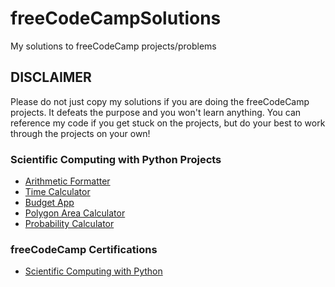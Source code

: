 # freeCodeCampSolutions
My solutions to freeCodeCamp projects/problems

## DISCLAIMER
Please do not just copy my solutions if you are doing the freeCodeCamp projects. It defeats the purpose and you won't learn anything.
You can reference my code if you get stuck on the projects, but do your best to work through the projects on your own!


### Scientific Computing with Python Projects
- [Arithmetic Formatter](/pythonProjects/arithmeticFormatter/)
- [Time Calculator](/pythonProjects/timeCalculator/)
- [Budget App](/pythonProjects/budgetApp/)
- [Polygon Area Calculator](/pythonProjects/polygonAreaCalculator/)
- [Probability Calculator](/pythonProjects/probabilityCalculator/)


### freeCodeCamp Certifications
- [Scientific Computing with Python](https://www.freecodecamp.org/certification/dillonwfletcher/scientific-computing-with-python-v7)
